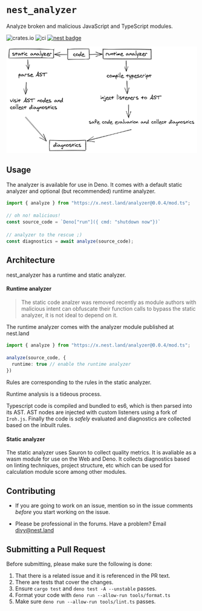 # `nest_analyzer`

Analyze broken and malicious JavaScript and TypeScript modules.

![crates.io](https://img.shields.io/crates/v/nest_analyzer.svg)
![ci](https://github.com/nestdotland/analyzer/workflows/ci/badge.svg)
[![nest badge](https://nest.land/badge.svg)](https://nest.land/package/analyzer)

![flow](https://github.com/nestdotland/analyzer/raw/master/diagrams/analyzer.png)

## Usage

The analyzer is available for use in Deno. It comes with a default static analyzer and optional (but recommended) runtime analyzer.

```typescript
import { analyze } from "https://x.nest.land/analyzer@0.0.4/mod.ts";

// oh no! malicious!
const source_code = `Deno["run"]({ cmd: "shutdown now"})`

// analyzer to the rescue ;)
const diagnostics = await analyze(source_code);
```

## Architecture

nest_analyzer has a runtime and static analyzer.

#### Runtime analyzer

> The static code analzer was removed recently as module authors with malicious intent can obfuscate their function calls to bypass the static analyzer, it is not ideal to depend on it.

The runtime analyzer comes with the analyzer module published at nest.land

```typescript
import { analyze } from "https://x.nest.land/analyzer@0.0.4/mod.ts";

analyze(source_code, {
  runtime: true // enable the runtime analyzer
})
```

Rules are corresponding to the rules in the static analyzer.

Runtime analysis is a tideous process.

Typescript code is compiled and bundled to es6, which is then parsed into its AST.
AST nodes are injected with custom listeners using a fork of `Iroh.js`.
Finally the code is _safely_ evaluated and diagnostics are collected based on the inbuilt rules.

#### Static analyzer

The static analyzer uses Sauron to collect quality metrics. It is avaliable as a wasm module for use on the Web and Deno.
It collects diagnostics based on linting techniques, project structure, etc which can be used for calculation module score among other modules.

## Contributing

- If you are going to work on an issue, mention so in the issue comments
  _before_ you start working on the issue.

- Please be professional in the forums. Have a problem? Email divy@nest.land

## Submitting a Pull Request

Before submitting, please make sure the following is done:

1. That there is a related issue and it is referenced in the PR text.
2. There are tests that cover the changes.
3. Ensure `cargo test` and `deno test -A --unstable` passes.
4. Format your code with `deno run --allow-run tools/format.ts`
5. Make sure `deno run --allow-run tools/lint.ts` passes.
